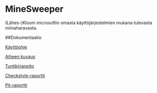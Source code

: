 # MineSweeper
(Lähes-)Klooni microsoftin omasta käyttöjärjestelmien mukana tulevasta miinaharavasta.

##Dokumentaatio

[Käyttöohje](https://github.com/ahv/MineSweeper/blob/master/dokumentaatio/kaytto-ohje.md)

[Aiheen kuvaus](https://github.com/ahv/MineSweeper/blob/master/dokumentaatio/aiheenKuvausJaRakenne.md)

[Tuntikirjanpito](https://github.com/ahv/MineSweeper/blob/master/dokumentaatio/tuntikirjanpito.md)

[Checkstyle-raportti](https://htmlpreview.github.io/?https://github.com/ahv/MineSweeper/blob/master/dokumentaatio/checkstyle-raportti/site/checkstyle.html)

[Pit-raportti](https://htmlpreview.github.io/?https://github.com/ahv/MineSweeper/blob/master/dokumentaatio/pit-raportti/201701152220/index.html)
